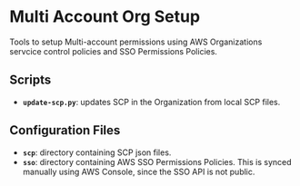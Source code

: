 # Multi Account Org Setup

Tools to setup Multi-account permissions using AWS Organizations servcice control policies and SSO Permissions Policies.

## Scripts

  * **`update-scp.py`**: updates SCP in the Organization from local SCP files. 

## Configuration Files

  * **`scp`**: directory containing SCP json files.
  * **`sso`**: directory containing AWS SSO Permissions Policies. 
    This is synced manually using AWS Console, since the SSO API is not public. 


